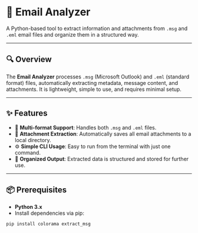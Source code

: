 # 📧 Email Analyzer

A Python-based tool to extract information and attachments from `.msg` and `.eml` email files and organize them in a structured way.

---

## 🔍 Overview

The **Email Analyzer** processes `.msg` (Microsoft Outlook) and `.eml` (standard format) files, automatically extracting metadata, message content, and attachments. It is lightweight, simple to use, and requires minimal setup.

---

## ✨ Features

- 📂 **Multi-format Support**: Handles both `.msg` and `.eml` files.
- 📎 **Attachment Extraction**: Automatically saves all email attachments to a local directory.
- ⚙️ **Simple CLI Usage**: Easy to run from the terminal with just one command.
- 📁 **Organized Output**: Extracted data is structured and stored for further use.

---

## 📦 Prerequisites

- **Python 3.x**
- Install dependencies via pip:

```bash
pip install colorama extract_msg


